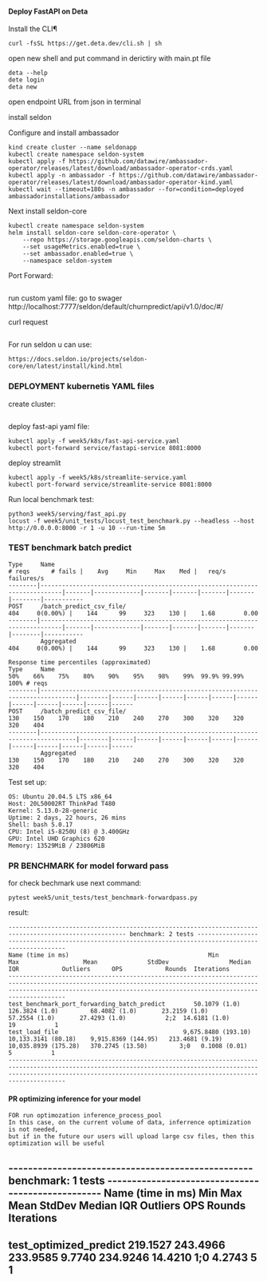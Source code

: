 #### Deploy FastAPI on Deta
Install the CLI¶
```
curl -fsSL https://get.deta.dev/cli.sh | sh
```

 open new shell and put command in derictiry with main.pt file
 ```
 deta --help
 dete login
 deta new
 ```
 open endpoint URL from json in terminal


install seldon

Configure and install ambassador

```
kind create cluster --name seldonapp
kubectl create namespace seldon-system
kubectl apply -f https://github.com/datawire/ambassador-operator/releases/latest/download/ambassador-operator-crds.yaml
kubectl apply -n ambassador -f https://github.com/datawire/ambassador-operator/releases/latest/download/ambassador-operator-kind.yaml
kubectl wait --timeout=180s -n ambassador --for=condition=deployed ambassadorinstallations/ambassador
```
Next install seldon-core
```
kubectl create namespace seldon-system
helm install seldon-core seldon-core-operator \
    --repo https://storage.googleapis.com/seldon-charts \
    --set usageMetrics.enabled=true \
    --set ambassador.enabled=true \
    --namespace seldon-system
```
Port Forward:
```kubectl port-forward  --address 0.0.0.0 -n ambassador svc/ambassador 7777:80
```

run custom yaml file:
go to swager
http://localhost:7777/seldon/default/churnpredict/api/v1.0/doc/#/

curl request

```curl -X POST "http://localhost:7777/seldon/default/churnpredict/api/v1.0/predictions" -H "accept: application/json" -H "Content-Type: application/json" -d "{\"data\":{\"ndarray\":[[619, 1, 0, 42, 2, 0.0, 1, 1, 1, 101348.88]]}}"
```
For run seldon u can use:
```
https://docs.seldon.io/projects/seldon-core/en/latest/install/kind.html
```


### DEPLOYMENT kubernetis  YAML files
create cluster:
```kind create cluster --name fastapindstreamlit
```

deploy fast-api yaml file:
```
kubectl apply -f week5/k8s/fast-api-service.yaml
kubectl port-forward service/fastapi-service 8081:8000
```

deploy  streamlit
```
kubectl apply -f week5/k8s/streamlite-service.yaml
kubectl port-forward service/streamlite-service 8081:8000
```

Run local benchmark test:

```
python3 week5/serving/fast_api.py
locust -f week5/unit_tests/locust_test_benchmark.py --headless --host http://0.0.0.0:8000 -r 1 -u 10 --run-time 5m
```

### TEST benchmark batch predict

```
Type     Name                                                                          # reqs      # fails |    Avg     Min     Max    Med |   req/s  failures/s
--------|----------------------------------------------------------------------------|-------|-------------|-------|-------|-------|-------|--------|-----------
POST     /batch_predict_csv_file/                                                         404     0(0.00%) |    144      99     323    130 |    1.68        0.00
--------|----------------------------------------------------------------------------|-------|-------------|-------|-------|-------|-------|--------|-----------
         Aggregated                                                                       404     0(0.00%) |    144      99     323    130 |    1.68        0.00

Response time percentiles (approximated)
Type     Name                                                                                  50%    66%    75%    80%    90%    95%    98%    99%  99.9% 99.99%   100% # reqs
--------|--------------------------------------------------------------------------------|--------|------|------|------|------|------|------|------|------|------|------|------
POST     /batch_predict_csv_file/                                                              130    150    170    180    210    240    270    300    320    320    320    404
--------|--------------------------------------------------------------------------------|--------|------|------|------|------|------|------|------|------|------|------|------
         Aggregated                                                                            130    150    170    180    210    240    270    300    320    320    320    404
```

Test set up:

```
OS: Ubuntu 20.04.5 LTS x86_64
Host: 20L50002RT ThinkPad T480
Kernel: 5.13.0-28-generic
Uptime: 2 days, 22 hours, 26 mins
Shell: bash 5.0.17
CPU: Intel i5-8250U (8) @ 3.400GHz
GPU: Intel UHD Graphics 620
Memory: 13529MiB / 23806MiB
```

### PR BENCHMARK for model forward pass

for check bechmark use next command:

```
pytest week5/unit_tests/test_benchmark-forwardpass.py
```
result:
```
------------------------------------------------------------------------------------------------------- benchmark: 2 tests -------------------------------------------------------------------------------------------------------
Name (time in ms)                                       Min                    Max                  Mean              StdDev                 Median                 IQR            Outliers      OPS            Rounds  Iterations
----------------------------------------------------------------------------------------------------------------------------------------------------------------------------------------------------------------------------------
test_benchmark_port_forwarding_batch_predict        50.1079 (1.0)         126.3824 (1.0)         68.4082 (1.0)       23.2159 (1.0)          57.2554 (1.0)       27.4293 (1.0)           2;2  14.6181 (1.0)          19           1
test_load_file                                   9,675.8480 (193.10)   10,133.3141 (80.18)    9,915.8369 (144.95)   213.4681 (9.19)     10,035.8939 (175.28)   370.2745 (13.50)         3;0   0.1008 (0.01)          5           1
----------------------------------------------------------------------------------------------------------------------------------------------------------------------------------------------------------------------------------
```


#### PR optimizing inference for your model

```
FOR run optimozation inference_process_pool
In this case, on the current volume of data, inferrence optimization is not needed,
but if in the future our users will upload large csv files, then this optimization will be useful
```

-------------------------------------------------- benchmark: 1 tests --------------------------------------------------
Name (time in ms)               Min       Max      Mean  StdDev    Median      IQR  Outliers     OPS  Rounds  Iterations
------------------------------------------------------------------------------------------------------------------------
test_optimized_predict     219.1527  243.4966  233.9585  9.7740  234.9246  14.4210       1;0  4.2743       5           1
------------------------------------------------------------------------------------------------------------------------
